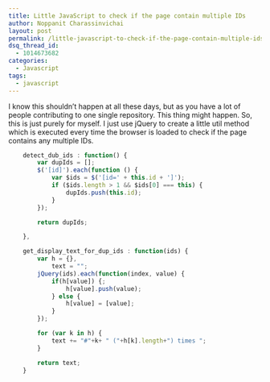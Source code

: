 ```yaml
---
title: Little JavaScript to check if the page contain multiple IDs
author: Noppanit Charassinvichai
layout: post
permalink: /little-javascript-to-check-if-the-page-contain-multiple-ids/
dsq_thread_id:
  - 1014673682
categories:
  - Javascript
tags:
  - javascript
---
```

I know this shouldn&#8217;t happen at all these days, but as you have a lot of people contributing to one single repository. This thing might happen. So, this is just purely for myself. I just use jQuery to create a little util method which is executed every time the browser is loaded to check if the page contains any multiple IDs.

``` javascript
    detect_dub_ids : function() {
        var dupIds = [];
        $('[id]').each(function () {
            var $ids = $('[id=' + this.id + ']');
            if ($ids.length > 1 && $ids[0] === this) {
                dupIds.push(this.id);
            }
        });

        return dupIds;

    },

    get_display_text_for_dup_ids : function(ids) {
        var h = {},
            text = "";
        jQuery(ids).each(function(index, value) {
            if(h[value]) {;
                h[value].push(value);
            } else {
                h[value] = [value];
            }
        });

        for (var k in h) {
            text += "#"+k+ " ("+h[k].length+") times ";
        }

        return text;
    }
```
